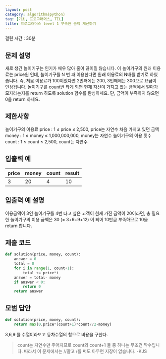 ```yaml
---
layout: post
category: algorithm(python)
tag: [기초, 프로그래머스, TIL]
title: 프로그래머스 level 1 부족한 금액 계산하기
---
```


걸린 시간 : 30분

## 문제 설명
새로 생긴 놀이기구는 인기가 매우 많아 줄이 끊이질 않습니다. 이 놀이기구의 원래 이용료는 price원 인데, 놀이기구를 N 번 째 이용한다면 원래 이용료의 N배를 받기로 하였습니다. 즉, 처음 이용료가 100이었다면 2번째에는 200, 3번째에는 300으로 요금이 인상됩니다.
놀이기구를 count번 타게 되면 현재 자신이 가지고 있는 금액에서 얼마가 모자라는지를 return 하도록 solution 함수를 완성하세요.
단, 금액이 부족하지 않으면 0을 return 하세요.

## 제한사항
놀이기구의 이용료 price : 1 ≤ price ≤ 2,500, price는 자연수
처음 가지고 있던 금액 money : 1 ≤ money ≤ 1,000,000,000, money는 자연수
놀이기구의 이용 횟수 count : 1 ≤ count ≤ 2,500, count는 자연수

## 입출력 예

<table>
  <thead>
    <tr>
      <th>price</th>
      <th>money</th>
      <th>count</th>
      <th>result</th>
    </tr>
  </thead>
  <tbody>
    <tr>
      <td>3</td>
      <td>20</td>
      <td>4</td>
      <td>10</td>
    </tr>
  </tbody>
</table>

## 입출력 예 설명
이용금액이 3인 놀이기구를 4번 타고 싶은 고객이 현재 가진 금액이 20이라면, 총 필요한 놀이기구의 이용 금액은 30 (= 3+6+9+12) 이 되어 10만큼 부족하므로 10을 return 합니다.

## 제출 코드

```python
def solution(price, money, count):
    answer = 0
    total = 0
    for i in range(1, count+1):
        total += price*i
    answer = total- money
    if answer < 0:
        return 0
    return answer
```

## 모범 답안

```python
def solution(price, money, count):
    return max(0,price*(count+1)*count//2-money)
```
3,6,9 를 수열이라보고 등차수열의 합으로 비용을 구한다.

> count는 자연수만 주어지므로 count와 count+1 둘 중 하나는 무조건 짝수입니다. 따라서 이 문제에서는 //말고 /를 써도 아무런 지장이 없습니다. -KJS